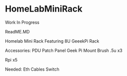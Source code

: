 # HomeLabMiniRack

Work In Progress


ReadME.MD

Homelab Mini Rack
Featuring 8U GeeekPi Rack

Accessories:
PDU
Patch Panel
Geek Pi Mount
Brush .5u x3

Rpi x5

Needed:
Eth Cables
Switch
